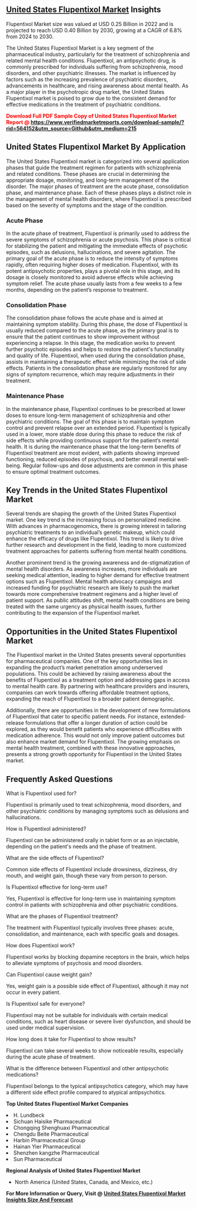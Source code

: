 <h2><a href="https://www.verifiedmarketreports.com/download-sample/?rid=564152&amp;utm_source=Github&amp;utm_medium=215" target="_blank">United States Flupentixol Market</a> Insights</h2><p>Flupentixol Market size was valued at USD 0.25 Billion in 2022 and is projected to reach USD 0.40 Billion by 2030, growing at a CAGR of 6.8% from 2024 to 2030.</p><p><p>The United States Flupentixol Market is a key segment of the pharmaceutical industry, particularly for the treatment of schizophrenia and related mental health conditions. Flupentixol, an antipsychotic drug, is commonly prescribed for individuals suffering from schizophrenia, mood disorders, and other psychiatric illnesses. The market is influenced by factors such as the increasing prevalence of psychiatric disorders, advancements in healthcare, and rising awareness about mental health. As a major player in the psychotropic drug market, the United States Flupentixol market is poised to grow due to the consistent demand for effective medications in the treatment of psychiatric conditions. </p><p><strong><p><span class=""><span style="color: #ff0000;"><strong>Download Full PDF Sample Copy of United States Flupentixol Market Report</strong> @ </span><a href="https://www.verifiedmarketreports.com/download-sample/?rid=564152&amp;utm_source=Github&amp;utm_medium=215" target="_blank">https://www.verifiedmarketreports.com/download-sample/?rid=564152&amp;utm_source=Github&amp;utm_medium=215</a></span></p></strong></p><h2>United States Flupentixol Market By Application</h2><p>The United States Flupentixol market is categorized into several application phases that guide the treatment regimen for patients with schizophrenia and related conditions. These phases are crucial in determining the appropriate dosage, monitoring, and long-term management of the disorder. The major phases of treatment are the acute phase, consolidation phase, and maintenance phase. Each of these phases plays a distinct role in the management of mental health disorders, where Flupentixol is prescribed based on the severity of symptoms and the stage of the condition.<h3>Acute Phase</h3><p>In the acute phase of treatment, Flupentixol is primarily used to address the severe symptoms of schizophrenia or acute psychosis. This phase is critical for stabilizing the patient and mitigating the immediate effects of psychotic episodes, such as delusions, hallucinations, and severe agitation. The primary goal of the acute phase is to reduce the intensity of symptoms rapidly, often requiring higher doses of medication. Flupentixol, with its potent antipsychotic properties, plays a pivotal role in this stage, and its dosage is closely monitored to avoid adverse effects while achieving symptom relief. The acute phase usually lasts from a few weeks to a few months, depending on the patient’s response to treatment.<h3>Consolidation Phase</h3><p>The consolidation phase follows the acute phase and is aimed at maintaining symptom stability. During this phase, the dose of Flupentixol is usually reduced compared to the acute phase, as the primary goal is to ensure that the patient continues to show improvement without experiencing a relapse. In this stage, the medication works to prevent further psychotic episodes and helps to restore the patient's functionality and quality of life. Flupentixol, when used during the consolidation phase, assists in maintaining a therapeutic effect while minimizing the risk of side effects. Patients in the consolidation phase are regularly monitored for any signs of symptom recurrence, which may require adjustments in their treatment.<h3>Maintenance Phase</h3><p>In the maintenance phase, Flupentixol continues to be prescribed at lower doses to ensure long-term management of schizophrenia and other psychiatric conditions. The goal of this phase is to maintain symptom control and prevent relapse over an extended period. Flupentixol is typically used in a lower, more stable dose during this phase to reduce the risk of side effects while providing continuous support for the patient’s mental health. It is during the maintenance phase that the long-term benefits of Flupentixol treatment are most evident, with patients showing improved functioning, reduced episodes of psychosis, and better overall mental well-being. Regular follow-ups and dose adjustments are common in this phase to ensure optimal treatment outcomes.<h2>Key Trends in the United States Flupentixol Market</h2><p>Several trends are shaping the growth of the United States Flupentixol market. One key trend is the increasing focus on personalized medicine. With advances in pharmacogenomics, there is growing interest in tailoring psychiatric treatments to an individual’s genetic makeup, which could enhance the efficacy of drugs like Flupentixol. This trend is likely to drive further research and development in the field, leading to more customized treatment approaches for patients suffering from mental health conditions.<p>Another prominent trend is the growing awareness and de-stigmatization of mental health disorders. As awareness increases, more individuals are seeking medical attention, leading to higher demand for effective treatment options such as Flupentixol. Mental health advocacy campaigns and increased funding for psychiatric research are likely to push the market towards more comprehensive treatment regimens and a higher level of patient support. As public attitudes shift, mental health conditions are being treated with the same urgency as physical health issues, further contributing to the expansion of the Flupentixol market.<h2>Opportunities in the United States Flupentixol Market</h2><p>The Flupentixol market in the United States presents several opportunities for pharmaceutical companies. One of the key opportunities lies in expanding the product’s market penetration among underserved populations. This could be achieved by raising awareness about the benefits of Flupentixol as a treatment option and addressing gaps in access to mental health care. By partnering with healthcare providers and insurers, companies can work towards offering affordable treatment options, expanding the reach of Flupentixol to a broader patient demographic.<p>Additionally, there are opportunities in the development of new formulations of Flupentixol that cater to specific patient needs. For instance, extended-release formulations that offer a longer duration of action could be explored, as they would benefit patients who experience difficulties with medication adherence. This would not only improve patient outcomes but also enhance market demand for Flupentixol. The growing emphasis on mental health treatment, combined with these innovative approaches, presents a strong growth opportunity for Flupentixol in the United States market.<h2>Frequently Asked Questions</h2><p>What is Flupentixol used for?</p><p>Flupentixol is primarily used to treat schizophrenia, mood disorders, and other psychiatric conditions by managing symptoms such as delusions and hallucinations.</p><p>How is Flupentixol administered?</p><p>Flupentixol can be administered orally in tablet form or as an injectable, depending on the patient's needs and the phase of treatment.</p><p>What are the side effects of Flupentixol?</p><p>Common side effects of Flupentixol include drowsiness, dizziness, dry mouth, and weight gain, though these vary from person to person.</p><p>Is Flupentixol effective for long-term use?</p><p>Yes, Flupentixol is effective for long-term use in maintaining symptom control in patients with schizophrenia and other psychiatric conditions.</p><p>What are the phases of Flupentixol treatment?</p><p>The treatment with Flupentixol typically involves three phases: acute, consolidation, and maintenance, each with specific goals and dosages.</p><p>How does Flupentixol work?</p><p>Flupentixol works by blocking dopamine receptors in the brain, which helps to alleviate symptoms of psychosis and mood disorders.</p><p>Can Flupentixol cause weight gain?</p><p>Yes, weight gain is a possible side effect of Flupentixol, although it may not occur in every patient.</p><p>Is Flupentixol safe for everyone?</p><p>Flupentixol may not be suitable for individuals with certain medical conditions, such as heart disease or severe liver dysfunction, and should be used under medical supervision.</p><p>How long does it take for Flupentixol to show results?</p><p>Flupentixol can take several weeks to show noticeable results, especially during the acute phase of treatment.</p><p>What is the difference between Flupentixol and other antipsychotic medications?</p><p>Flupentixol belongs to the typical antipsychotics category, which may have a different side effect profile compared to atypical antipsychotics.</p></p><p><strong>Top United States Flupentixol Market Companies</strong></p><div data-test-id=""><p><li>H. Lundbeck</li><li> Sichuan Haisike Pharmaceutical</li><li> Chongqing Shenghuaxi Pharmaceutical</li><li> Chengdu Beite Pharmaceutical</li><li> Harbin Pharmaceutical Group</li><li> Hainan Yier Pharmaceutical</li><li> Shenzhen kangzhe Pharmaceutical</li><li> Sun Pharmaceutical</li></p><div><strong>Regional Analysis of&nbsp;United States Flupentixol Market</strong></div><ul><li dir="ltr"><p dir="ltr">North America&nbsp;(United States, Canada, and Mexico, etc.)</p></li></ul><p><strong>For More Information or Query, Visit @&nbsp;</strong><strong><a href="https://www.verifiedmarketreports.com/product/flupentixol-market/?utm_source=Github&amp;utm_medium=215" target="_blank">United States Flupentixol Market Insights Size And Forecast</a></strong></p></div>

